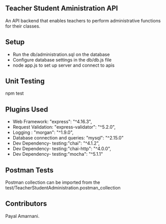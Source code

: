 
## Teacher Student Aministration API

An API backend that enables teachers to perform administrative functions for their classes. 

## Setup

- Run the db/administration.sql on the database
- Configure database settings in the db/db.js file
- node app.js to set up server and connect to apis

## Unit Testing
npm test


## Plugins Used

- Web Framework: "express": "^4.16.3",
- Request Validation: "express-validator": "^5.2.0", 
- Logging : "morgan": "^1.9.0", 
- Database connection and queries: "mysql": "^2.15.0"
- Dev Dependency- testing:"chai": "^4.1.2",
- Dev Dependency- testing:"chai-http": "^4.0.0",
- Dev Dependency- testing:"mocha": "^5.1.1"


## Postman Tests

Postman collection can be imported from the test/TeacherStudentAdministration.postman_collection

## Contributors

Payal Amarnani.

